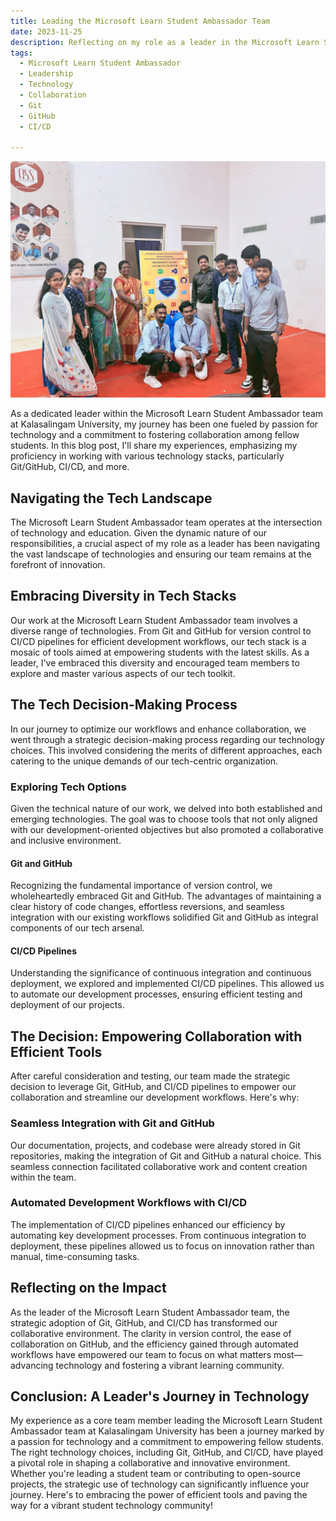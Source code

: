 ```yaml
---
title: Leading the Microsoft Learn Student Ambassador Team
date: 2023-11-25
description: Reflecting on my role as a leader in the Microsoft Learn Student Ambassador team at Kalasalingam University, showcasing my passion for diverse technologies, and expertise in Git/GitHub, CI/CD, and more.
tags:
  - Microsoft Learn Student Ambassador
  - Leadership
  - Technology
  - Collaboration
  - Git
  - GitHub
  - CI/CD

---
```


![MLSC Inauguration](/assets/images/dynamic/mlsc/gopal.jpeg)


As a dedicated leader within the Microsoft Learn Student Ambassador team at Kalasalingam University, my journey has been one fueled by passion for technology and a commitment to fostering collaboration among fellow students. In this blog post, I'll share my experiences, emphasizing my proficiency in working with various technology stacks, particularly Git/GitHub, CI/CD, and more.

## Navigating the Tech Landscape

The Microsoft Learn Student Ambassador team operates at the intersection of technology and education. Given the dynamic nature of our responsibilities, a crucial aspect of my role as a leader has been navigating the vast landscape of technologies and ensuring our team remains at the forefront of innovation.

## Embracing Diversity in Tech Stacks

Our work at the Microsoft Learn Student Ambassador team involves a diverse range of technologies. From Git and GitHub for version control to CI/CD pipelines for efficient development workflows, our tech stack is a mosaic of tools aimed at empowering students with the latest skills. As a leader, I've embraced this diversity and encouraged team members to explore and master various aspects of our tech toolkit.

## The Tech Decision-Making Process

In our journey to optimize our workflows and enhance collaboration, we went through a strategic decision-making process regarding our technology choices. This involved considering the merits of different approaches, each catering to the unique demands of our tech-centric organization.

### Exploring Tech Options

Given the technical nature of our work, we delved into both established and emerging technologies. The goal was to choose tools that not only aligned with our development-oriented objectives but also promoted a collaborative and inclusive environment.

#### Git and GitHub

Recognizing the fundamental importance of version control, we wholeheartedly embraced Git and GitHub. The advantages of maintaining a clear history of code changes, effortless reversions, and seamless integration with our existing workflows solidified Git and GitHub as integral components of our tech arsenal.

#### CI/CD Pipelines

Understanding the significance of continuous integration and continuous deployment, we explored and implemented CI/CD pipelines. This allowed us to automate our development processes, ensuring efficient testing and deployment of our projects.

## The Decision: Empowering Collaboration with Efficient Tools

After careful consideration and testing, our team made the strategic decision to leverage Git, GitHub, and CI/CD pipelines to empower our collaboration and streamline our development workflows. Here's why:

### Seamless Integration with Git and GitHub

Our documentation, projects, and codebase were already stored in Git repositories, making the integration of Git and GitHub a natural choice. This seamless connection facilitated collaborative work and content creation within the team.

### Automated Development Workflows with CI/CD

The implementation of CI/CD pipelines enhanced our efficiency by automating key development processes. From continuous integration to deployment, these pipelines allowed us to focus on innovation rather than manual, time-consuming tasks.

## Reflecting on the Impact

As the leader of the Microsoft Learn Student Ambassador team, the strategic adoption of Git, GitHub, and CI/CD has transformed our collaborative environment. The clarity in version control, the ease of collaboration on GitHub, and the efficiency gained through automated workflows have empowered our team to focus on what matters most—advancing technology and fostering a vibrant learning community.

## Conclusion: A Leader's Journey in Technology

My experience as a core team member leading the Microsoft Learn Student Ambassador team at Kalasalingam University has been a journey marked by a passion for technology and a commitment to empowering fellow students. The right technology choices, including Git, GitHub, and CI/CD, have played a pivotal role in shaping a collaborative and innovative environment. Whether you're leading a student team or contributing to open-source projects, the strategic use of technology can significantly influence your journey. Here's to embracing the power of efficient tools and paving the way for a vibrant student technology community!

